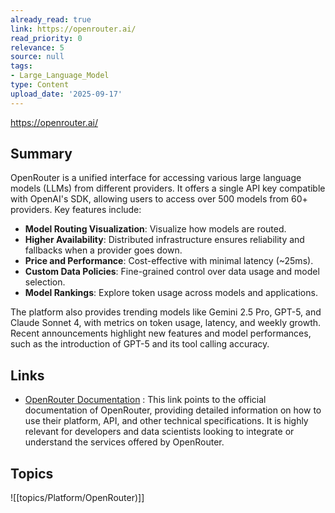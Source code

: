```yaml
---
already_read: true
link: https://openrouter.ai/
read_priority: 0
relevance: 5
source: null
tags:
- Large_Language_Model
type: Content
upload_date: '2025-09-17'
---
```


https://openrouter.ai/
## Summary

OpenRouter is a unified interface for accessing various large language models (LLMs) from different providers. It offers a single API key compatible with OpenAI's SDK, allowing users to access over 500 models from 60+ providers. Key features include:

- **Model Routing Visualization**: Visualize how models are routed.
- **Higher Availability**: Distributed infrastructure ensures reliability and fallbacks when a provider goes down.
- **Price and Performance**: Cost-effective with minimal latency (~25ms).
- **Custom Data Policies**: Fine-grained control over data usage and model selection.
- **Model Rankings**: Explore token usage across models and applications.

The platform also provides trending models like Gemini 2.5 Pro, GPT-5, and Claude Sonnet 4, with metrics on token usage, latency, and weekly growth. Recent announcements highlight new features and model performances, such as the introduction of GPT-5 and its tool calling accuracy.
## Links

- [OpenRouter Documentation](https://openrouter.ai/docs) : This link points to the official documentation of OpenRouter, providing detailed information on how to use their platform, API, and other technical specifications. It is highly relevant for developers and data scientists looking to integrate or understand the services offered by OpenRouter.

## Topics

![[topics/Platform/OpenRouter)]]